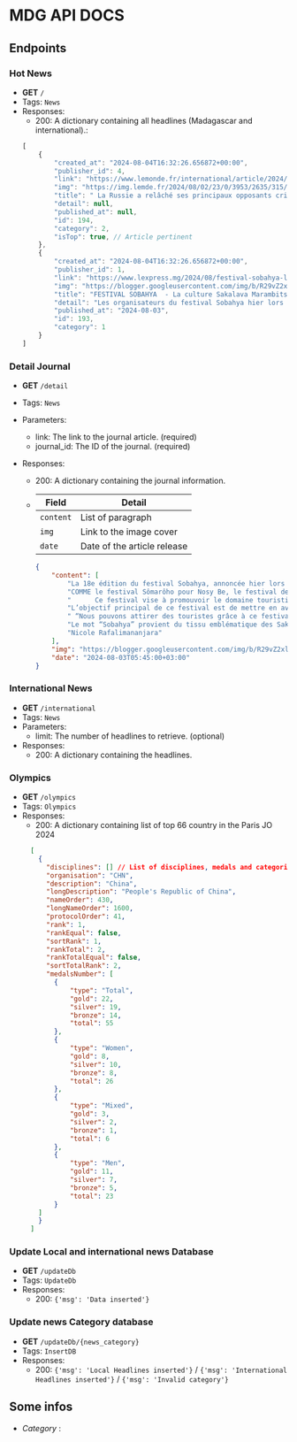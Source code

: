 # MDG API DOCS



## Endpoints

### Hot News

-   **GET** `/`
-   Tags: `News`
-   Responses:
    -   200: A dictionary containing all headlines (Madagascar and international).:
    ```js
    [
        {
            "created_at": "2024-08-04T16:32:26.656872+00:00",
            "publisher_id": 4,
            "link": "https://www.lemonde.fr/international/article/2024/08/02/moscou-a-relache-ses-principaux-opposants-critiques-de-la-guerre_6264920_3210.html",
            "img": "https://img.lemde.fr/2024/08/02/23/0/3953/2635/315/210/75/0/ba0b58b_1722584028037-694222.jpg",
            "title": " La Russie a relâché ses principaux opposants critiques de la guerre  ",
            "detail": null,
            "published_at": null,
            "id": 194,
            "category": 2,
            "isTop": true, // Article pertinent
        },
        {
            "created_at": "2024-08-04T16:32:26.656872+00:00",
            "publisher_id": 1,
            "link": "https://www.lexpress.mg/2024/08/festival-sobahya-la-culture-sakalava.html",
            "img": "https://blogger.googleusercontent.com/img/b/R29vZ2xl/AVvXsEi7Ch41GvuVqaKvpKRiVXw9Z4Tzfj5ScGjx7BoHrWEaCnzP_Is4doxJFlAGtgFlpPJHQHz5J77ydxWlOPMriamt1UJmus37puM33RhgpSJ2BQu7puJXPKGRpTlUnVPqwgQeumzIAb_z-QAuRCy3os2M2snv4m-tXr7jxv-2FGT2d8n-wIKsJVbaYMsO2g3M/w72-h72-p-k-no-nu/1722615983132.jpg",
            "title": "FESTIVAL SOBAHYA  - La culture Sakalava Marambitsy sous divers angles",
            "detail": "Les organisateurs du festival Sobahya hier lors de la rencontre avec la presse au Telma Analakel…",
            "published_at": "2024-08-03",
            "id": 193,
            "category": 1
        }
    ]
    ```

### Detail Journal

-   **GET** `/detail`
-   Tags: `News`
-   Parameters:
    -   link: The link to the journal article. (required)
    -   journal_id: The ID of the journal. (required)
-   Responses:

    -   200: A dictionary containing the journal information.
    -   | Field     | Detail                      |
        | --------- | --------------------------- |
        | `content` | List of paragraph           |
        | `img`     | Link to the image cover     |
        | `date`    | Date of the article release |

        ```json
        {
            "content": [
                "La 18e édition du festival Sobahya, annoncée hier lors d’une conférence de presse à Analakely, se tiendra du 9 au 11 août à Katsepy pour mettre en lumière la culture Marambitsy.",
                "COMME le festival Sômarôho pour Nosy Be, le festival des Baleines pour Sainte-Marie, le festival Dola Beach pour Vatomandry, ou encore le festival Waka Waka pour Sambava, le Festival Sobahya de la région Boeny se prépare à enchanter les touristes pour sa 18e édition, qui se tiendra du 9 au 11 août à Katsepy. ",
                "      Ce festival vise à promouvoir le domaine touristique de Katsepy ainsi que la richesse culturelle du peuple Sakalava de Marambitsy à travers diverses activités. “Katsepy est la porte d’entrée de la région Marambitsy. Toute la culture de Marambitsy se reflète dans l’art culinaire, notamment grâce à l’ingrédient phare comme le coco, ainsi que dans les danses comme le Jijy, les stands d’exposition, les jeux traditionnels comme le moraingy, et les spectacles, y compris des défilés de mode présentant les tenues traditionnelles Sakalava”, explique Mokhtar Salim Andriatomanga, le gouverneur de la région Boeny, lors de la conférence de presse tenue au Rooftop Analakely en collaboration avec Telma Madagascar.",
                "L’objectif principal de ce festival est de mettre en avant la culture de Marambitsy et de la faire découvrir aux touristes, qu’ils soient locaux ou étrangers, en cette période de vacances où Mahajanga est une destination privilégiée à Madagascar.",
                " “Nous pouvons attirer des touristes grâce à ce festival. En collaboration avec les grands et moyens hôtels de Mahajanga, ce festival offre une occasion unique de découvrir la richesse culturelle et touristique de Marambitsy. Des navettes gratuites seront mises à disposition pour les déplacements entre Mahajanga et Katsepy pendant l’événement», souligne Eric Razafimaitra, représentant de l’Office régional du tourisme de Boeny.",
                "Le mot “Sobahya” provient du tissu emblématique des Sakalava et reflète l’histoire de l’Ampanjaka. Pour cette édition, des artistes de Mayotte comme Komo de Mayotte et Choc Choc de Mayotte, ainsi que des artistes locaux tels que Jean-Aimé et Matolahy, ont été invités à se produire. “Il y aura également un concours original pour élire le participant le plus moche”, ajoute Tantely Fanja Rafaraharinivo, directeur régional de la Communication et de la Culture de Boeny. Il est important de noter qu’à Katsepy, la consommation de certains aliments, tels que les pistaches, le porc et l’alcool, est interdite.",
                "Nicole Rafalimananjara"
            ],
            "img": "https://blogger.googleusercontent.com/img/b/R29vZ2xl/AVvXsEi7Ch41GvuVqaKvpKRiVXw9Z4Tzfj5ScGjx7BoHrWEaCnzP_Is4doxJFlAGtgFlpPJHQHz5J77ydxWlOPMriamt1UJmus37puM33RhgpSJ2BQu7puJXPKGRpTlUnVPqwgQeumzIAb_z-QAuRCy3os2M2snv4m-tXr7jxv-2FGT2d8n-wIKsJVbaYMsO2g3M/s16000/1722615983132.jpg",
            "date": "2024-08-03T05:45:00+03:00"
        }
        ```

### International News

-   **GET** `/international`
-   Tags: `News`
-   Parameters:
    -   limit: The number of headlines to retrieve. (optional)
-   Responses:
    -   200: A dictionary containing the headlines.

### Olympics

-   **GET** `/olympics`
-   Tags: `Olympics`
-   Responses:
    -   200: A dictionary containing list of top 66 country in the Paris JO 2024
    ```json
      [
        {
          "disciplines": [] // List of disciplines, medals and categories
          "organisation": "CHN",
          "description": "China",
          "longDescription": "People's Republic of China",
          "nameOrder": 430,
          "longNameOrder": 1600,
          "protocolOrder": 41,
          "rank": 1,
          "rankEqual": false,
          "sortRank": 1,
          "rankTotal": 2,
          "rankTotalEqual": false,
          "sortTotalRank": 2,
          "medalsNumber": [
            {
                "type": "Total",
                "gold": 22,
                "silver": 19,
                "bronze": 14,
                "total": 55
            },
            {
                "type": "Women",
                "gold": 8,
                "silver": 10,
                "bronze": 8,
                "total": 26
            },
            {
                "type": "Mixed",
                "gold": 3,
                "silver": 2,
                "bronze": 1,
                "total": 6
            },
            {
                "type": "Men",
                "gold": 11,
                "silver": 7,
                "bronze": 5,
                "total": 23
            }
        ]
        }
      ]
    ```

### Update Local and international news Database

-   **GET** `/updateDb`
-   Tags: `UpdateDb`
-   Responses:
    -   200: `{'msg': 'Data inserted'}`

### Update news Category database

-   **GET** `/updateDb/{news_category}`
-   Tags: `InsertDB`
-   Responses:
    -   200: `{'msg': 'Local Headlines inserted'}` / `{'msg': 'International Headlines inserted'}` / `{'msg': 'Invalid category'}`

## Some infos

-   _Category_ :
